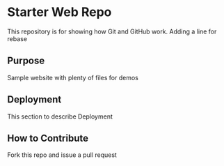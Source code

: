 # Starter Web Repo

This repository is for showing how Git and GitHub work. 
Adding a line for rebase

## Purpose

Sample website with plenty of files for demos

## Deployment

This section to describe Deployment 

## How to Contribute

Fork this repo and issue a pull request 